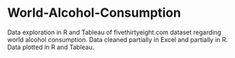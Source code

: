 # World-Alcohol-Consumption
Data exploration in R and Tableau of fivethirtyeight.com dataset regarding world alcohol consumption. Data cleaned partially in Excel and partially in R. Data plotted in R and Tableau.
